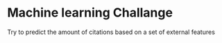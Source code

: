 # Machine learning Challange
Try to predict the amount of citations based on a set of external features
